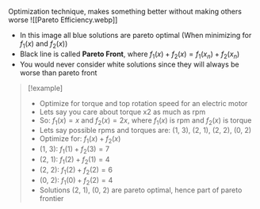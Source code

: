 Optimization technique, makes something better without making others worse
![[Pareto Efficiency.webp]]
- In this image all blue solutions are pareto optimal (When minimizing for $f_1(x)$ and $f_2(x)$)
- Black line is called **Pareto Front**, where $f_1(x)+f_2(x)=f_1(x_n)+f_2(x_n)$
- You would never consider white solutions since they will always be worse than pareto front

> [!example]
> - Optimize for torque and top rotation speed for an electric motor
> - Lets say you care about torque x2 as much as rpm
> - So: $f_1(x)=x$ and $f_2(x)=2x$, where $f_1(x)$ is rpm and $f_2(x)$ is torque
> - Lets say possible rpms and torques are: (1, 3), (2, 1), (2, 2), (0, 2)
> - Optimize for: $f_1(x)+f_2(x)$
> - (1, 3): $f_1(1)+f_2(3)=7$
> - (2, 1): $f_1(2)+f_2(1)=4$
> - (2, 2): $f_1(2)+f_2(2)=6$
> - (0, 2): $f_1(0)+f_2(2)=4$
> - Solutions (2, 1), (0, 2) are pareto optimal, hence part of pareto frontier
